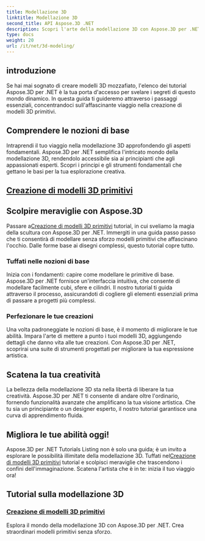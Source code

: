 ```yaml
---
title: Modellazione 3D
linktitle: Modellazione 3D
second_title: API Aspose.3D .NET
description: Scopri l'arte della modellazione 3D con Aspose.3D per .NET! Realizza facilmente accattivanti modelli primitivi in questo tutorial completo. Scatena la tua creatività oggi.
type: docs
weight: 20
url: /it/net/3d-modeling/
---
```


## introduzione

Se hai mai sognato di creare modelli 3D mozzafiato, l'elenco dei tutorial Aspose.3D per .NET è la tua porta d'accesso per svelare i segreti di questo mondo dinamico. In questa guida ti guideremo attraverso i passaggi essenziali, concentrandoci sull'affascinante viaggio nella creazione di modelli 3D primitivi.

## Comprendere le nozioni di base

Intraprendi il tuo viaggio nella modellazione 3D approfondendo gli aspetti fondamentali. Aspose.3D per .NET semplifica l'intricato mondo della modellazione 3D, rendendolo accessibile sia ai principianti che agli appassionati esperti. Scopri i principi e gli strumenti fondamentali che gettano le basi per la tua esplorazione creativa.

## [Creazione di modelli 3D primitivi](./primitive-3d-models/)

## Scolpire meraviglie con Aspose.3D

 Passare a[Creazione di modelli 3D primitivi](./primitive-3d-models/) tutorial, in cui sveliamo la magia della scultura con Aspose.3D per .NET. Immergiti in una guida passo passo che ti consentirà di modellare senza sforzo modelli primitivi che affascinano l'occhio. Dalle forme base ai disegni complessi, questo tutorial copre tutto.

### Tuffati nelle nozioni di base

Inizia con i fondamenti: capire come modellare le primitive di base. Aspose.3D per .NET fornisce un'interfaccia intuitiva, che consente di modellare facilmente cubi, sfere e cilindri. Il nostro tutorial ti guida attraverso il processo, assicurandoti di cogliere gli elementi essenziali prima di passare a progetti più complessi.

### Perfezionare le tue creazioni

Una volta padroneggiate le nozioni di base, è il momento di migliorare le tue abilità. Impara l'arte di mettere a punto i tuoi modelli 3D, aggiungendo dettagli che danno vita alle tue creazioni. Con Aspose.3D per .NET, scoprirai una suite di strumenti progettati per migliorare la tua espressione artistica.

## Scatena la tua creatività

La bellezza della modellazione 3D sta nella libertà di liberare la tua creatività. Aspose.3D per .NET ti consente di andare oltre l'ordinario, fornendo funzionalità avanzate che amplificano la tua visione artistica. Che tu sia un principiante o un designer esperto, il nostro tutorial garantisce una curva di apprendimento fluida.

## Migliora le tue abilità oggi!

Aspose.3D per .NET Tutorials Listing non è solo una guida; è un invito a esplorare le possibilità illimitate della modellazione 3D. Tuffati nel[Creazione di modelli 3D primitivi](./primitive-3d-models/) tutorial e scolpisci meraviglie che trascendono i confini dell'immaginazione. Scatena l'artista che è in te: inizia il tuo viaggio ora!
## Tutorial sulla modellazione 3D
### [Creazione di modelli 3D primitivi](./primitive-3d-models/)
Esplora il mondo della modellazione 3D con Aspose.3D per .NET. Crea straordinari modelli primitivi senza sforzo.